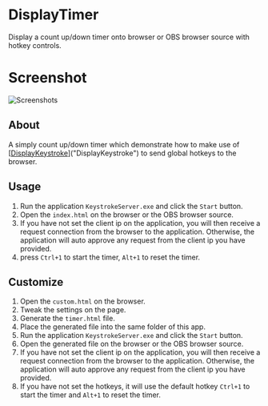 # DisplayTimer
Display a count up/down timer onto browser or OBS browser source with hotkey controls.

# Screenshot
![Screenshots](https://github.com/xxdocobxx/DisplayTimer/raw/master/assets/screenshot001.jpg)

## About
A simply count up/down timer which demonstrate how to make use of [[DisplayKeystroke](https://github.com/xxdocobxx/DisplayKeystroke)]("DisplayKeystroke") to send global hotkeys to the browser.

## Usage
 1. Run the application `KeystrokeServer.exe` and click the `Start` button.
 2. Open the `index.html` on the browser or the OBS browser source.
 3. If you have not set the client ip on the application, you will then receive a request connection from the browser to the application. Otherwise,  the application will auto approve any request from the client ip you have provided.
 4. press `Ctrl+1` to start the timer, `Alt+1` to reset the timer.

## Customize
 1. Open the `custom.html` on the browser.
 2. Tweak the settings on the page.
 3. Generate the `timer.html` file.
 4. Place the generated file into the same folder of this app.
 5. Run the application `KeystrokeServer.exe` and click the `Start` button.
 6. Open the generated file on the browser or the OBS browser source.
 7. If you have not set the client ip on the application, you will then receive a request connection from the browser to the application. Otherwise,  the application will auto approve any request from the client ip you have provided.
 8. If you have not set the hotkeys, it will use the default hotkey `Ctrl+1` to start the timer and `Alt+1` to reset the timer.